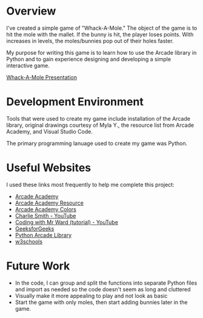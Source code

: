 # Overview

I've created a simple game of "Whack-A-Mole." The object of the game is to hit the mole with the mallet. If the bunny is hit, the player loses points. With increases in levels, the moles/bunnies pop out of their holes faster.

My purpose for writing this game is to learn how to use the Arcade library in Python and to gain experience designing and developing a simple interactive game.

[Whack-A-Mole Presentation](http://youtube.link.goes.here)

# Development Environment

Tools that were used to create my game include installation of the Arcade library, original drawings courtesy of Myla Y., the resource list from Arcade Academy, and Visual Studio Code. 

The primary programming lanuage used to create my game was Python. 

# Useful Websites

I used these links most frequently to help me complete this project:

* [Arcade Academy](https://learn.arcade.academy/en/latest)
* [Arcade Academy Resource](https://api.arcade.academy/en/2.6.17/resources.html)
* [Arcade Academy Colors](https://api.arcade.academy/en/2.6.17/arcade.color.html)
* [Charlie Smith - YouTube](https://www.youtube.com/watch?v=Sxfj4ZZrQL8&ab_channel=CharlieSmith)
* [Coding with Mr Ward (tutorial) - YouTube](https://www.youtube.com/watch?v=ipy88sNOgQk&list=PL-NaYeCEwvWg9he3WAr8zGtLNiO8pPMWc&index=1&ab_channel=CodingwithMrWard)
* [GeeksforGeeks](https://www.geeksforgeeks.org/python/python-arcade-playing-audio-file/)
* [Python Arcade Library](https://api.arcade.academy/en/stable/)
* [w3schools](https://www.w3schools.com/python/default.asp)

# Future Work


* In the code, I can group and split the functions into separate Python files and import as needed so the code doesn't seem as long and cluttered
* Visually make it more appealing to play and not look as basic
* Start the game with only moles, then start adding bunnies later in the game.